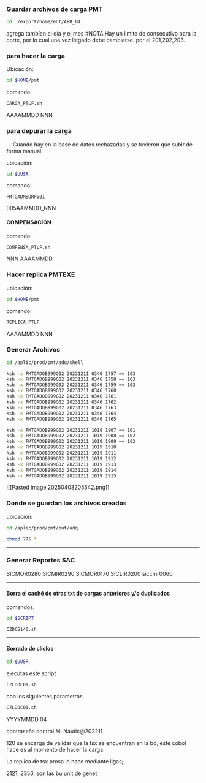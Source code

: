 ### Guardar archivos de carga PMT
``` bash
cd  /export/home/ent/ABR_04
```
 agrega tambíen el día y el mes
 #NOTA Hay un limite de consecutivo para la corte, por lo cual una vez llegado debe cambiarse. por el 201,202,203.
### para hacer la carga 

Ubicación:
```bash
cd $HOME/pmt 
```

comando:
``` bash
CARGA_PTLF.sh  
```
AAAAMMDD NNN

### para depurar la carga 
-- Cuando hay en la base de datos rechazadas y se tuvieron que subir de forma manual.

ubicación:  
``` bash
cd $UUSR
```


comando:
```bahs
PMTGADMBORPV01
```
 005AAMMDD_NNN

#### COMPENSACIÓN 
comando: 
``` bash
COMPENSA_PTLF.sh
```
 

NNN AAAAMMDD

### Hacer replica PMTEXE
ubicación: 
``` bash
cd $HOME/pmt
```


comando:
``` bash
REPLICA_PTLF
```

AAAAMMDD NNN

### Generar Archivos

``` bash
cd /aplic/prod/pmt/adq/shell
```
  
``` bash
ksh -x PMTGADQB999G02 20231211 0346 1757 == 103
ksh -x PMTGADQB999G02 20231211 0346 1758 == 103
ksh -x PMTGADQB999G02 20231211 0346 1759 == 103
ksh -x PMTGADQB999G02 20231211 0346 1760
ksh -x PMTGADQB999G02 20231211 0346 1761
ksh -x PMTGADQB999G02 20231211 0346 1762
ksh -x PMTGADQB999G02 20231211 0346 1763
ksh -x PMTGADQB999G02 20231211 0346 1764
ksh -x PMTGADQB999G02 20231211 0346 1765
```

```bash
ksh -x PMTGADQB999G02 20231211 1019 1907 == 101
ksh -x PMTGADQB999G02 20231211 1019 1908 == 102
ksh -x PMTGADQB999G02 20231211 1019 1909 == 103
ksh -x PMTGADQB999G02 20231211 1019 1910
ksh -x PMTGADQB999G02 20231211 1019 1911
ksh -x PMTGADQB999G02 20231211 1019 1912
ksh -x PMTGADQB999G02 20231211 1019 1913
ksh -x PMTGADQB999G02 20231211 1019 1914
ksh -x PMTGADQB999G02 20231211 1019 1915
```
								
![[Pasted image 20250408205542.png]]


### Donde se guardan los archivos creados

ubicación: 
``` bash
cd /aplic/prod/pmt/out/adq
```

``` bash
chmod 775 *
```


---
### Generar Reportes SAC 

SICMOR0280
SICMIR0290
SICMOR0170
SICLIR0200
siccmr0060

---

#### Borra el caché de otras txt de cargas anteriores y/o duplicados
comandos: 

``` bash
cd $SCRIPT
```

```
CZDCS140.sh
```


---
#### Borrado de cliclos 
```bash
cd $UUSR
```

ejecutas este script
```bash
CZLDDC01.sh
```


con los siguientes parametros

``` bash
CZLDDC01.sh
``` 

YYYYMMDD 04

contraseña control M: Nautic@202211

120 se encarga de validar que la tsx se encuentran en la bd, este cobol hace es al momento de hacer la carga.

La replica de tsx prosa lo hace mediante ligas; 

2121, 2356, son las bu unit de genet 